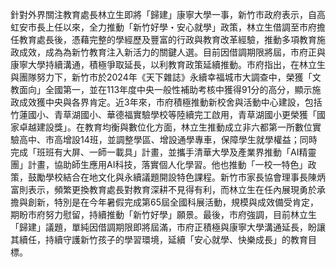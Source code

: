 針對外界關注教育處長林立生即將「歸建」康寧大學一事，新竹市政府表示，自高虹安市長上任以來，全力推動「新竹好學・安心就學」政策，林立生借調至市府擔任教育處長後，憑藉完整的學經歷及豐富的行政與教育改革經驗，推動多項教育施政成效，成為為新竹教育注入新活力的關鍵人選。目前因借調期限將屆，市府正與康寧大學持續溝通，積極爭取延長，以利教育政策延續推動。市府指出，在林立生與團隊努力下，新竹市於2024年《天下雜誌》永續幸福城市大調查中，榮獲「文教面向」全國第一，並在113年度中央一般性補助考核中獲得91分的高分，顯示施政成效獲中央與各界肯定。近3年來，市府積極推動新校舍與活動中心建設，包括竹蓮國小、青草湖國小、華德福實驗學校等陸續完工啟用，青草湖國小更榮獲「國家卓越建設獎」。在教育均衡與數位化方面，林立生推動成立非六都第一所數位實驗高中、市高增設14班，並調整學區、增設通學專車，保障學生就學權益；同時完成「班班有大屏、一師一載具」計畫，並攜手清華大學及產業界推動「AI精靈團」計畫，協助師生應用AI科技，落實個人化學習。他也推動「一校一特色」政策，鼓勵學校結合在地文化與永續議題開設特色課程。新竹市家長協會理事長陳炳富則表示，頻繁更換教育處長對教育深耕不見得有利，而林立生在任內展現勇於承擔與創新，特別是在今年暑假完成第65屆全國科展活動，規模與成效備受肯定，期盼市府努力慰留，持續推動「新竹好學」願景。最後，市府強調，目前林立生「歸建」議題，單純因借調期限即將屆滿，市府正積極與康寧大學溝通延長，盼讓其續任，持續守護新竹孩子的學習環境，延續「安心就學、快樂成長」的教育目標。